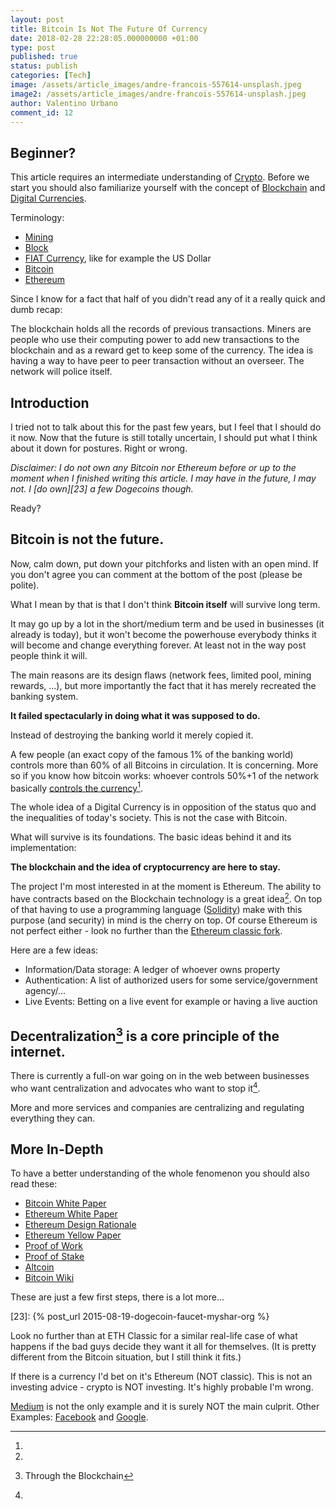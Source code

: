 ```yaml
---
layout: post
title: Bitcoin Is Not The Future Of Currency
date: 2018-02-28 22:28:05.000000000 +01:00
type: post
published: true
status: publish
categories: [Tech]
image: /assets/article_images/andre-francois-557614-unsplash.jpeg
image2: /assets/article_images/andre-francois-557614-unsplash.jpeg
author: Valentino Urbano
comment_id: 12
---
```


## Beginner?

This article requires an intermediate understanding of [Crypto][3]. Before we start you should also familiarize yourself with the concept of [Blockchain][6] and [Digital Currencies][7].

Terminology:

- [Mining][18]
- [Block][19]
- [FIAT Currency][20], like for example the US Dollar
- [Bitcoin][4]
- [Ethereum][5]

Since I know for a fact that half of you didn't read any of it a really quick and dumb recap:

The blockchain holds all the records of previous transactions. Miners are people who use their computing power to add new transactions to the blockchain and as a reward get to keep some of the currency. The idea is having a way to have peer to peer transaction without an overseer. The network will police itself.

## Introduction

I tried not to talk about this for the past few years, but I feel that I should do it now. Now that the future is still totally uncertain, I should put what I think about it down for postures. Right or wrong.

_Disclaimer: I do not own any Bitcoin nor Ethereum before or up to the moment when I finished writing this article. I may have in the future, I may not. I [do own][23] a few Dogecoins though._

Ready?

## Bitcoin is not the future.

Now, calm down, put down your pitchforks and listen with an open mind. If you don't agree you can comment at the bottom of the post (please be polite).

What I mean by that is that I don't think **Bitcoin itself** will survive long term.

It may go up by a lot in the short/medium term and be used in businesses (it already is today), but it won't become the powerhouse everybody thinks it will become and change everything forever. At least not in the way post people think it will.

The main reasons are its design flaws (network fees, limited pool, mining rewards, ...), but more importantly the fact that it has merely recreated the banking system.

**It failed spectacularly in doing what it was supposed to do.**

Instead of destroying the banking world it merely copied it.

A few people (an exact copy of the famous 1% of the banking world) controls more than 60% of all Bitcoins in circulation. It is concerning. More so if you know how bitcoin works: whoever controls 50%+1 of the network basically [controls the currency][8][^1].

The whole idea of a Digital Currency is in opposition of the status quo and the inequalities of today's society. This is not the case with Bitcoin.

What will survive is its foundations. The basic ideas behind it and its implementation:

**The blockchain and the idea of cryptocurrency are here to stay.**

The project I'm most interested in at the moment is Ethereum. The ability to have contracts based on the Blockchain technology is a great idea[^2]. On top of that having to use a programming language ([Solidity][9]) make with this purpose (and security) in mind is the cherry on top. Of course Ethereum is not perfect either - look no further than the [Ethereum classic fork][1].

Here are a few ideas:

- Information/Data storage: A ledger of whoever owns property
- Authentication: A list of authorized users for some service/government agency/...
- Live Events: Betting on a live event for example or having a live auction

## Decentralization[^3] is a core principle of the internet.

There is currently a full-on war going on in the web between businesses who want centralization and advocates who want to stop it[^4].

More and more services and companies are centralizing and regulating everything they can.

## More In-Depth

To have a better understanding of the whole fenomenon you should also read these:

- [Bitcoin White Paper][12]
- [Ethereum White Paper][13]
- [Ethereum Design Rationale][14]
- [Ethereum Yellow Paper][15]
- [Proof of Work][16]
- [Proof of Stake][17]
- [Altcoin][21]
- [Bitcoin Wiki][22]

These are just a few first steps, there is a lot more...

[0]: /soon

<!-- post_url Medium is taking over the blogging world -->

[1]: https://en.wikipedia.org/wiki/Ethereum_Classic
[2]: https://medium.com
[3]: https://en.wikipedia.org/wiki/Cryptocurrency
[4]: https://bitcoin.org/en/
[5]: https://www.ethereum.org
[6]: https://en.wikipedia.org/wiki/Blockchain
[7]: https://en.wikipedia.org/wiki/Digital_currency
[8]: https://www.investopedia.com/terms/1/51-attack.asp
[9]: https://solidity.readthedocs.io/en/develop/
[10]: https://www.ampproject.org
[11]: https://instantarticles.fb.com
[12]: https://bitcoin.org/bitcoin.pdf
[13]: https://github.com/ethereum/wiki/wiki/White-Paper
[14]: https://github.com/ethereum/wiki/wiki/Design-Rationale
[15]: https://ethereum.github.io/yellowpaper/paper.pdf
[16]: https://en.wikipedia.org/wiki/Proof-of-stake
[17]: https://en.wikipedia.org/wiki/Proof-of-work_system
[18]: https://www.investopedia.com/terms/b/bitcoin-mining.asp
[19]: https://www.investopedia.com/terms/b/block-bitcoin-block.asp
[20]: https://en.wikipedia.org/wiki/Fiat_money
[21]: https://www.investopedia.com/terms/a/altcoin.asp
[22]: https://en.bitcoinwiki.org/wiki/Main_Page

[23]: {% post_url 2015-08-19-dogecoin-faucet-myshar-org %}

[^1]:

  Look no further than at ETH Classic for a similar real-life case of what happens if the bad guys decide they want it all for themselves. (It is pretty different from the Bitcoin situation, but I still think it fits.)

[^2]:

  If there is a currency I'd bet on it's Ethereum (NOT classic). This is not an investing advice - crypto is NOT investing. It's highly probable I'm wrong.

[^3]: Through the Blockchain
[^4]:

  [Medium][2] is not the only example and it is surely NOT the main culprit. Other Examples: [Facebook][11] and [Google][10].
